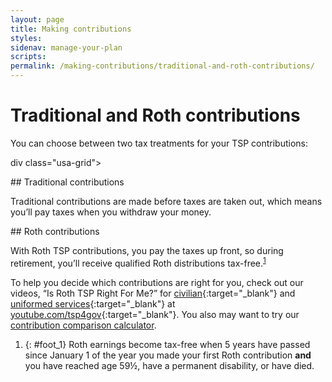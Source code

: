 ```yaml
---
layout: page
title: Making contributions
styles:
sidenav: manage-your-plan
scripts:
permalink: /making-contributions/traditional-and-roth-contributions/
---
```


# Traditional and Roth contributions

You can choose between two tax treatments for your TSP contributions:

div class="usa-grid">
  <div class="usa-width-one-half">
  <div class="usa-alert">
  <div class="usa-alert-body" markdown="1">
## Traditional contributions

Traditional contributions
are made before taxes are
taken out, which means you’ll
pay taxes when you withdraw
your money.
</div>
</div>
  </div>
  <div class="usa-width-one-half">
  <div class="usa-alert">
  <div class="usa-alert-body" markdown="1">
## Roth contributions

With Roth TSP contributions, you pay the taxes up front, so during retirement, you’ll receive qualified Roth distributions tax-free.<sup>[1](#foot_1)</sup>
</div>
</div>
</div>
</div>

To help you decide which contributions are right for you, check out our videos, “Is Roth TSP Right For Me?” for [civilian](https://youtu.be/m15Cr8WAxhc){:target="\_blank"} and [uniformed services](https://youtu.be/HGz9YdnI3f0){:target="\_blank"} at [youtube.com/tsp4gov](https://youtube.com/tsp4gov){:target="\_blank"}.  You also may want to try our [contribution comparison calculator](https://www.tsp.gov/PlanningTools/Calculators/contributionComparison.html).

<section id="footnotes" markdown="1">


1. {: #foot_1} Roth earnings become tax-free when 5 years have passed since January 1 of the year you made your first Roth contribution **and** you have reached age 59½, have a permanent disability, or have died.

</section>
